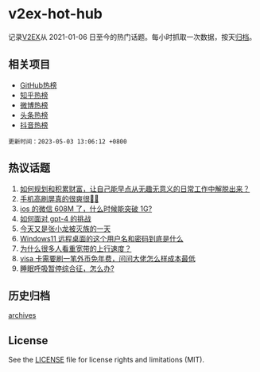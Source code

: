 # v2ex-hot-hub

 记录[V2EX](https://www.v2ex.com/)从 2021-01-06 日至今的热门话题。每小时抓取一次数据，按天[归档](archives)。
 
 ## 相关项目

- [GitHub热榜](https://github.com/snaildev/github-hot-hub)
- [知乎热榜](https://github.com/snaildev/zhihu-hot-hub)
- [微博热榜](https://github.com/snaildev/weibo-hot-hub)
- [头条热榜](https://github.com/snaildev/toutiao-hot-hub)
- [抖音热榜](https://github.com/snaildev/douyin-hot-hub)


 `更新时间：2023-05-03 13:06:12 +0800`

## 热议话题

1. [如何规划和积累财富，让自己能早点从无趣无意义的日常工作中解脱出来？](https://www.v2ex.com/t/936857)
1. [手机高刷屏真的很爽很🐂🍺](https://www.v2ex.com/t/936869)
1. [ios 的微信 608M 了，什么时候能突破 1G?](https://www.v2ex.com/t/936874)
1. [如何面对 gpt-4 的挑战](https://www.v2ex.com/t/936923)
1. [今天又是张小龙被灭族的一天](https://www.v2ex.com/t/936964)
1. [Windows11 远程桌面的这个用户名和密码到底是什么](https://www.v2ex.com/t/936942)
1. [为什么很多人看重宽带的上行速度？](https://www.v2ex.com/t/936960)
1. [visa 卡需要刷一笔外币免年费，问问大佬怎么样成本最低](https://www.v2ex.com/t/936949)
1. [睡眠呼吸暂停综合征，怎么办?](https://www.v2ex.com/t/936896)

## 历史归档

[archives](archives)

## License

See the [LICENSE](LICENSE) file for license rights and limitations (MIT).
